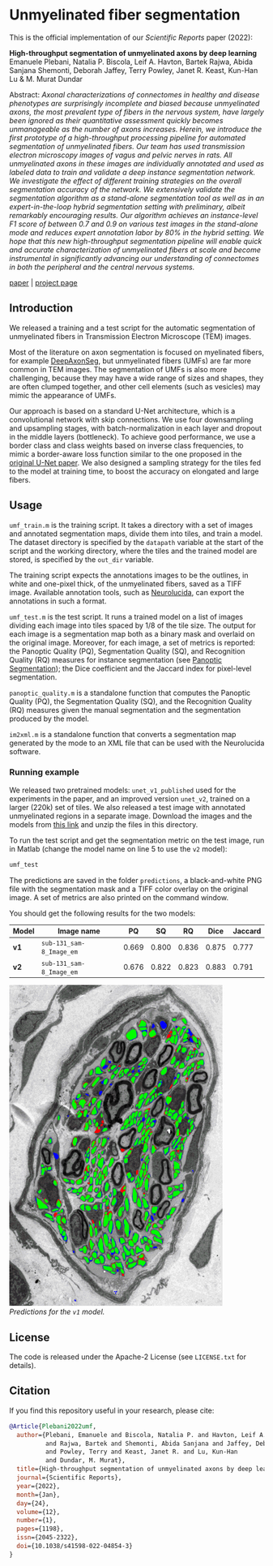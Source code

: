 # Unmyelinated fiber segmentation

This is the official implementation of our *Scientific Reports* paper (2022):

**High-throughput segmentation of unmyelinated axons by deep learning**  
Emanuele Plebani, Natalia P. Biscola, Leif A. Havton, Bartek Rajwa,
Abida Sanjana Shemonti, Deborah Jaffey, Terry Powley, Janet R. Keast,
Kun-Han Lu & M. Murat Dundar

Abstract: *Axonal characterizations of connectomes in healthy and disease
phenotypes are surprisingly incomplete and biased because unmyelinated axons,
the most prevalent type of fibers in the nervous system, have largely been
ignored as their quantitative assessment quickly becomes unmanageable as the
number of axons increases. Herein, we introduce the first prototype of a
high-throughput processing pipeline for automated segmentation of unmyelinated
fibers. Our team has used transmission electron microscopy images of vagus and
pelvic nerves in rats. All unmyelinated axons in these images are individually
annotated and used as labeled data to train and validate a deep instance
segmentation network. We investigate the effect of different training
strategies on the overall segmentation accuracy of the network. We extensively
validate the segmentation algorithm as a stand-alone segmentation tool as well
as in an expert-in-the-loop hybrid segmentation setting with preliminary,
albeit remarkably encouraging results. Our algorithm achieves an instance-level
F1 score of between 0.7 and 0.9 on various test images in the stand-alone mode
and reduces expert annotation labor by 80% in the hybrid setting. We hope that
this new high-throughput segmentation pipeline will enable quick and accurate
characterization of unmyelinated fibers at scale and become instrumental in
significantly advancing our understanding of connectomes in both the peripheral
and the central nervous systems.*

[paper](https://www.nature.com/articles/s41598-022-04854-3) |
[project page](https://cs.iupui.edu/~mdundar/TEM_segmentation.htm)

## Introduction

We released a training and a test script for the automatic segmentation of
unmyelinated fibers in Transmission Electron Microscope (TEM) images.

Most of the literature on axon segmentation is focused on myelinated fibers,
for example [DeepAxonSeg](https://www.nature.com/articles/s41598-018-22181-4),
but unmyelinated fibers (UMFs) are far more common in TEM images. The
segmentation of UMFs is also more challenging, because they may have a wide
range of sizes and shapes, they are often clumped together, and other cell
elements (such as vesicles) may mimic the appearance of UMFs.

Our approach is based on a standard U-Net architecture, which is a convolutional
network with skip connections. We use four downsampling and upsampling stages,
with batch-normalization in each layer and dropout in the middle layers
(bottleneck). To achieve good performance, we use a border class and class
weights based on inverse class frequencies, to mimic a border-aware loss
function similar to the one proposed in the
[original U-Net paper](https://arxiv.org/abs/1505.04597). We also designed a
sampling strategy for the tiles fed to the model at training time, to boost the
accuracy on elongated and large fibers.

## Usage

`umf_train.m` is the training script. It takes a directory with a set of images
and annotated segmentation maps, divide them into tiles, and train a model.
The dataset directory is specified by the `datapath` variable at the start of
the script and the working directory, where the tiles and the trained model are
stored, is specified by the `out_dir` variable.

The training script expects the annotations images to be the outlines, in white
and one-pixel thick, of the unmyelinated fibers, saved as a TIFF image.
Available annotation tools, such as
[Neurolucida](https://www.mbfbioscience.com/neurolucida), can export the
annotations in such a format.

`umf_test.m` is the test script. It runs a trained model on a list of images
dividing each image into tiles spaced by 1/8 of the tile size.
The output for each image is a segmentation map both as a binary mask and
overlaid on the original image. Moreover, for each image, a set of metrics is
reported: the Panoptic Quality (PQ), Segmentation Quality (SQ), and Recognition
Quality (RQ) measures for instance segmentation
(see [Panoptic Segmentation](https://arxiv.org/abs/1801.00868)); the Dice
coefficient and the Jaccard index for pixel-level segmentation.

`panoptic_quality.m` is a standalone function that computes the Panoptic
Quality (PQ), the Segmentation Quality (SQ), and the Recognition Quality (RQ)
measures given the manual segmentation and the segmentation produced by the
model.

`im2xml.m` is a standalone function that converts a segmentation map generated
by the mode to an XML file that can be used with the Neurolucida software.

### Running example

We released two pretrained models: `unet_v1_published` used for the
experiments in the paper, and an improved version `unet_v2`, trained on a
larger (220k) set of tiles.
We also released a test image with annotated unmyelinated regions in a separate
image.
Download the images and the models from
[this link](https://cs.iupui.edu/~mdundar/TEM_segmentation/umf_release_data.zip)
and unzip the files in this directory.

To run the test script and get the segmentation
metric on the test image, run in Matlab (change the model name on line 5 to use
the `v2` model):

```bash
umf_test
```

The predictions are saved in the folder `predictions`, a black-and-white PNG
file with the segmentation mask and a TIFF color overlay on the original image.
A set of metrics are also printed on the command window.

You should get the following results for the two models:

| **Model** | **Image name**        | **PQ** | **SQ** | **RQ** | **Dice** | **Jaccard** |
| ----        | ----                     | ----    | ----  | ----  | ----   | ----     |
| **v1**     | `sub-131_sam-8_Image_em` | 0.669   | 0.800 | 0.836 | 0.875  | 0.777    |
| **v2**     | `sub-131_sam-8_Image_em` | 0.676   | 0.822 | 0.823 | 0.883  | 0.791    |

![Segmentation result](result.png)  
*Predictions for the `v1` model.*

## License

The code is released under the Apache-2 License (see `LICENSE.txt` for
details).

## Citation

If you find this repository useful in your research, please cite:

```bibtex
@Article{Plebani2022umf,
  author={Plebani, Emanuele and Biscola, Natalia P. and Havton, Leif A.
          and Rajwa, Bartek and Shemonti, Abida Sanjana and Jaffey, Deborah
          and Powley, Terry and Keast, Janet R. and Lu, Kun-Han
          and Dundar, M. Murat},
  title={High-throughput segmentation of unmyelinated axons by deep learning},
  journal={Scientific Reports},
  year={2022},
  month={Jan},
  day={24},
  volume={12},
  number={1},
  pages={1198},
  issn={2045-2322},
  doi={10.1038/s41598-022-04854-3}
}
```
